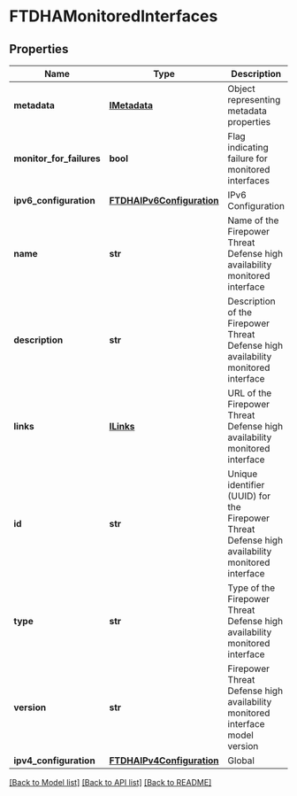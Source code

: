 # FTDHAMonitoredInterfaces

## Properties
Name | Type | Description | Notes
------------ | ------------- | ------------- | -------------
**metadata** | [**IMetadata**](IMetadata.md) | Object representing metadata properties | [optional] 
**monitor_for_failures** | **bool** | Flag indicating failure for monitored interfaces | 
**ipv6_configuration** | [**FTDHAIPv6Configuration**](FTDHAIPv6Configuration.md) | IPv6 Configuration | [optional] 
**name** | **str** | Name of the Firepower Threat Defense high availability monitored interface | [optional] 
**description** | **str** | Description of the Firepower Threat Defense high availability monitored interface | [optional] 
**links** | [**ILinks**](ILinks.md) | URL of the Firepower Threat Defense high availability monitored interface | [optional] 
**id** | **str** | Unique identifier (UUID) for the Firepower Threat Defense high availability monitored interface | [optional] 
**type** | **str** | Type of the Firepower Threat Defense high availability monitored interface | [optional] 
**version** | **str** | Firepower Threat Defense high availability monitored interface model version | [optional] 
**ipv4_configuration** | [**FTDHAIPv4Configuration**](FTDHAIPv4Configuration.md) | Global | [optional] 

[[Back to Model list]](../README.md#documentation-for-models) [[Back to API list]](../README.md#documentation-for-api-endpoints) [[Back to README]](../README.md)


